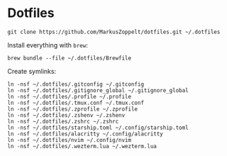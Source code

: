 # Dotfiles

    git clone https://github.com/MarkusZoppelt/dotfiles.git ~/.dotfiles


Install everything with `brew`:

    brew bundle --file ~/.dotfiles/Brewfile


Create symlinks:

    ln -nsf ~/.dotfiles/.gitconfig ~/.gitconfig
    ln -nsf ~/.dotfiles/.gitignore_global ~/.gitignore_global
    ln -nsf ~/.dotfiles/.profile ~/.profile
    ln -nsf ~/.dotfiles/.tmux.conf ~/.tmux.conf
    ln -nsf ~/.dotfiles/.zprofile ~/.zprofile
    ln -nsf ~/.dotfiles/.zshenv ~/.zshenv
    ln -nsf ~/.dotfiles/.zshrc ~/.zshrc
    ln -nsf ~/.dotfiles/starship.toml ~/.config/starship.toml
    ln -nsf ~/.dotfiles/alacritty ~/.config/alacritty
    ln -nsf ~/.dotfiles/nvim ~/.config/nvim
    ln -nsf ~/.dotfiles/.wezterm.lua ~/.wezterm.lua
